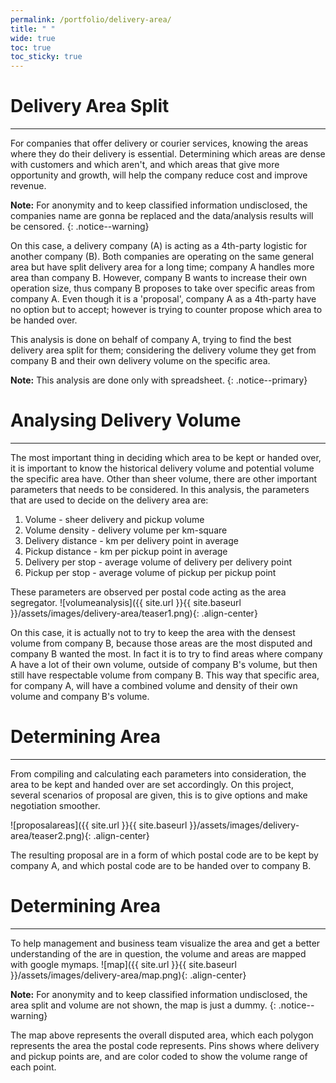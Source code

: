 ```yaml
---
permalink: /portfolio/delivery-area/
title: " "
wide: true
toc: true
toc_sticky: true
---
```

# Delivery Area Split
---
For companies that offer delivery or courier services, knowing the areas where they do their delivery is essential. Determining which areas are dense with customers and which aren't, and which areas that give more opportunity and growth, will help the company reduce cost and improve revenue.

**Note:**
For anonymity and to keep classified information undisclosed, the companies name are gonna be replaced and the data/analysis results will be censored.
{: .notice--warning}

On this case, a delivery company (A) is acting as a 4th-party logistic for another company (B). Both companies are operating on the same general area but have split delivery area for a long time; company A handles more area than company B. However, company B wants to increase their own operation size, thus company B proposes to take over specific areas from company A. Even though it is a 'proposal', company A as a 4th-party have no option but to accept; however is trying to counter propose which area to be handed over.

This analysis is done on behalf of company A, trying to find the best delivery area split for them; considering the delivery volume they get from company B and their own delivery volume on the specific area.

**Note:**
This analysis are done only with spreadsheet.
{: .notice--primary}

# Analysing Delivery Volume
---
The most important thing in deciding which area to be kept or handed over, it is important to know the historical delivery volume and potential volume the specific area have. Other than sheer volume, there are other important parameters that needs to be considered. In this analysis, the parameters that are used to decide on the delivery area are:
1. Volume - sheer delivery and pickup volume
2. Volume density - delivery volume per km-square
4. Delivery distance - km per delivery point in average
5. Pickup distance - km per pickup point in average
6. Delivery per stop - average volume of delivery per delivery point
7. Pickup per stop - average volume of pickup per pickup point

These parameters are observed per postal code acting as the area segregator.
![volumeanalysis]({{ site.url }}{{ site.baseurl }}/assets/images/delivery-area/teaser1.png){: .align-center}

On this case, it is actually not to try to keep the area with the densest volume from company B, because those areas are the most disputed and company B wanted the most. In fact it is to try to find areas where company A have a lot of their own volume, outside of company B's volume, but then still have respectable volume from company B. This way that specific area, for company A, will have a combined volume and density of their own volume and company B's volume. 

# Determining Area
---
From compiling and calculating each parameters into consideration, the area to be kept and handed over are set accordingly. On this project, several scenarios of proposal are given, this is to give options and make negotiation smoother.

![proposalareas]({{ site.url }}{{ site.baseurl }}/assets/images/delivery-area/teaser2.png){: .align-center}

The resulting proposal are in a form of which postal code are to be kept by company A, and which postal code are to be handed over to company B.

# Determining Area
---
To help management and business team visualize the area and get a better understanding of the are in question, the volume and areas are mapped with google mymaps.
![map]({{ site.url }}{{ site.baseurl }}/assets/images/delivery-area/map.png){: .align-center}

**Note:**
For anonymity and to keep classified information undisclosed, the area split and volume are not shown, the map is just a dummy.
{: .notice--warning}

The map above represents the overall disputed area, which each polygon represents the area the postal code represents. Pins shows where delivery and pickup points are, and are color coded to show the volume range of each point.
